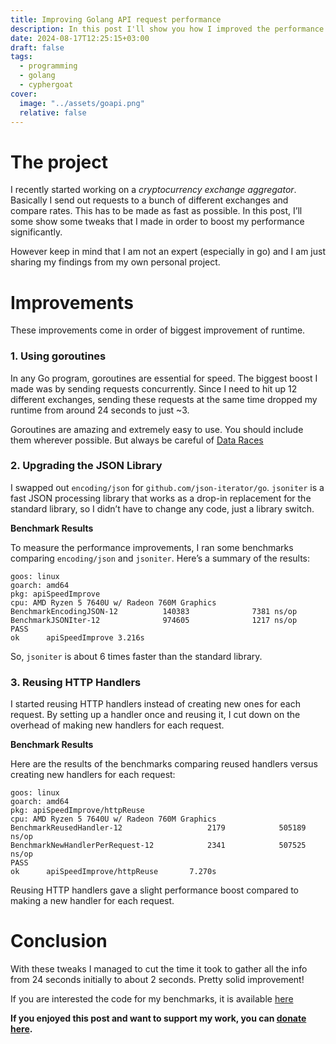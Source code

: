 ```yaml
---
title: Improving Golang API request performance
description: In this post I'll show you how I improved the performance of my go based cryptocurrency exchange aggregator. By making small changes, like using goroutines, switching JSON libraries and reusing HTTP handlers.
date: 2024-08-17T12:25:15+03:00
draft: false
tags:
  - programming
  - golang
  - cyphergoat
cover:
  image: "../assets/goapi.png"
  relative: false
---
```

# The project
I recently started working on a *cryptocurrency exchange aggregator*. Basically I send out requests to a bunch of different exchanges and compare rates. This has to be made as fast as possible.
In this post, I’ll some show some tweaks that I made in order to boost my performance significantly. 

However keep in mind that I am not an expert (especially in go) and I am just sharing my findings from my own personal project. 
# Improvements
These improvements come in order of biggest improvement of runtime. 
### 1. Using goroutines
In any Go program, goroutines are essential for speed. The biggest boost I made was by sending requests concurrently. Since I need to hit up 12 different exchanges, sending these requests at the same time dropped my runtime from around 24 seconds to just ~3.

Goroutines are amazing and extremely easy to use. You should include them wherever possible. But always be careful of [Data Races](https://go.dev/doc/articles/race_detector)
### 2. Upgrading the JSON Library
I swapped out `encoding/json` for `github.com/json-iterator/go`. 
`jsoniter` is a fast JSON processing library that works as a drop-in replacement for the standard library, so I didn’t have to change any code, just a library switch.

**Benchmark Results**

To measure the performance improvements, I ran some benchmarks comparing `encoding/json` and `jsoniter`. Here’s a summary of the results:

```
goos: linux
goarch: amd64
pkg: apiSpeedImprove
cpu: AMD Ryzen 5 7640U w/ Radeon 760M Graphics      
BenchmarkEncodingJSON-12          140383              7381 ns/op
BenchmarkJSONIter-12              974605              1217 ns/op
PASS
ok      apiSpeedImprove 3.216s
```

So, `jsoniter` is about 6 times faster than the standard library.

### 3. Reusing HTTP Handlers
I started reusing HTTP handlers instead of creating new ones for each request. By setting up a handler once and reusing it, I cut down on the overhead of making new handlers for each request.

**Benchmark Results**

Here are the results of the benchmarks comparing reused handlers versus creating new handlers for each request:

```
goos: linux
goarch: amd64
pkg: apiSpeedImprove/httpReuse
cpu: AMD Ryzen 5 7640U w/ Radeon 760M Graphics      
BenchmarkReusedHandler-12                   2179            505189 ns/op
BenchmarkNewHandlerPerRequest-12            2341            507525 ns/op
PASS
ok      apiSpeedImprove/httpReuse       7.270s
```

Reusing HTTP handlers gave a slight performance boost compared to making a new handler for each request.
# Conclusion
With these tweaks I managed to cut the time it took to gather all the info from 24 seconds initially to about 2 seconds. Pretty solid improvement!

If you are interested the code for my benchmarks, it is available [here](https://git.4rkal.com/4rkal/goapiperf)

**If you enjoyed this post and want to support my work, you can [donate here](https://4rkal.com/donate).**
